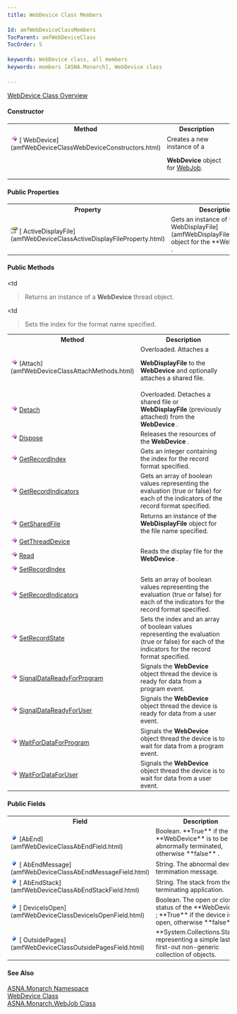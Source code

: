 ```yaml
---
title: WebDevice Class Members

Id: amfWebDeviceClassMembers
TocParent: amfWebDeviceClass
TocOrder: 5

keywords: WebDevice class, all members
keywords: members [ASNA.Monarch], WebDevice class

---
```


[WebDevice Class Overview](amfWebDeviceClass.html) 

#### Constructor
<table class="mytable" cellspacing="0" cellpadding="4" width="90%">
          <colgroup>
            <col width="30%" />
            <col width="70%" />
          </colgroup>
          <tr>
            <th>Method</th>
            <th>Description</th>
          </tr>
          <tr valign="top">
            <td>              <img  id="IMG1" height="16" alt="public property" src="images/constructor.bmp" width="16" border="0" x-maintain-ratio="TRUE" />
              [
              WebDevice](amfWebDeviceClassWebDeviceConstructors.html)
            </td>
            <td>Creates a new instance of a

 **WebDevice**  object for 
            [
            WebJob](amfWebJobClass.html).</td>
          </tr>
</table>

<!--mine -->

#### Public Properties
<table class="mytable" cellspacing="0" cellpadding="4" width="90%">
          <colgroup>
            <col width="30%" />
            <col width="70%" />
          </colgroup>
          <tr>
            <th>Property</th>
            <th>Description</th>
          </tr>
          <tr>
            <td>              <img alt="public property" src="images/property.bmp" />
              [
              ActiveDisplayFile](amfWebDeviceClassActiveDisplayFileProperty.html)
            </td>
            <td>Gets an instance of the 
            [
            WebDisplayFile](amfWebDisplayFileClass.html) object for the 
 **WebDevice** .</td>
          </tr>
</table>

<!--mine -->

#### Public Methods
<table class="mytable" cellspacing="0" cellpadding="4" width="90%">
          <colgroup>
            <col width="30%" />
            <col width="70%" />
          </colgroup>
          <tr>
            <th>Method</th>
            <th>Description</th>
          </tr>
          <tr>
            <td>              <img id="IMG2" height="16" alt="public property" src="images/methods.bmp" width="16" border="0" x-maintain-ratio="TRUE" />
              [Attach](amfWebDeviceClassAttachMethods.html)
            </td>
            <td>Overloaded. Attaches a

 **WebDisplayFile**  to the 
 **WebDevice**  and optionally attaches a shared
            file.</td>
          </tr>
          <tr>
            <td>              <img id="Img4" height="16" alt="public property" src="images/methods.bmp" width="16" border="0" x-maintain-ratio="TRUE" />
              [Detach](amfWebDeviceClassDetachMethods.html)
            </td>
            <td>Overloaded. Detaches a
            shared file or 
 **WebDisplayFile** (previously attached)
            from the 
 **WebDevice** .</td>
          </tr>
          <tr>
            <td>              <img id="Img5" height="16" alt="public property" src="images/methods.bmp" width="16" border="0" x-maintain-ratio="TRUE" />
              [Dispose](amfWebDeviceClassDisposeMethod.html)
            </td>
            <td>Releases the resources of
            the 
 **WebDevice** .</td>
          </tr>
          <tr>
            <td>              <img id="Img8" height="16" alt="public property" src="images/methods.bmp" width="16" border="0" x-maintain-ratio="TRUE" /> 
            [
            GetRecordIndex](amfWebDeviceClassGetRecordIndexMethod.html)</td>
            <td>Gets an integer
            containing the index for the record
            format specified.</td>
          </tr>
          <tr>
            <td>              <img id="Img6" height="16" alt="public property" src="images/methods.bmp" width="16" border="0" x-maintain-ratio="TRUE" /> 
            [
            GetRecordIndicators](amfWebDeviceClassGetRecordIndicatorsMethod.html)</td>
            <td>Gets an array
            of boolean values representing the evaluation (true or
            false) for each of the indicators of the record
            format specified.</td>
          </tr>
          <tr>
            <td>              <img id="Img7" height="16" alt="public property" src="images/methods.bmp" width="16" border="0" x-maintain-ratio="TRUE" />
              [
              GetSharedFile](amfWebDeviceClassGetSharedFileMethod.html)
            </td>
            <td>Returns an instance of the 
 **WebDisplayFile**  object for the file name
            specified.</td>
          </tr>
          <tr>
            <td>              <img  id="Img9" height="16" alt="public property" src="images/methods.bmp" width="16" border="0" x-maintain-ratio="TRUE" />
              [
              GetThreadDevice](amfWebDeviceClassGetThreadDeviceMethod.html)
            </td>
            <td

>Returns an instance of a 
 **WebDevice**  thread object.</td>
          </tr>
          <tr>
            <td>              <img  id="Img10" height="16" alt="public property" src="images/methods.bmp" width="16" border="0" x-maintain-ratio="TRUE" />
              [Read](amfWebDeviceClassReadMethod2.html)
            </td>
            <td>Reads the display file for
            the 
 **WebDevice** .</td>
          </tr>
          <tr>
            <td>              <img  id="Img11" height="16" alt="public property" src="images/methods.bmp" width="16" border="0" x-maintain-ratio="TRUE" /> 
            [
            SetRecordIndex](amfWebDeviceClassSetRecordIndexMethod.html)</td>
            <td

>Sets the
            index for the format name specified.</td>
          </tr>
          <tr>
            <td>
              <img  id="Img12" height="16" alt="public property" src="images/methods.bmp" width="16" border="0" x-maintain-ratio="TRUE" /> 
            [
            SetRecordIndicators](amfWebDeviceClassSetRecordIndicatorsMethod.html)</td>
            <td>Sets an
            array of boolean values representing the evaluation
            (true or false) for each of the indicators for the
            record format specified.</td>
          </tr>
          <tr>
            <td>              <img  id="Img13" height="16" alt="public property" src="images/methods.bmp" width="16" border="0" x-maintain-ratio="TRUE" />
              [
              SetRecordState](amfWebDeviceClassSetRecordStateMethod.html)
            </td>
            <td>Sets the index and an
            array of boolean values representing the evaluation
            (true or false) for each of the indicators for the
            record format specified.</td>
          </tr>
          <tr>
            <td style="height: 28px">              <img  id="Img14" height="16" alt="public property" src="images/methods.bmp" width="16" border="0" x-maintain-ratio="TRUE" />
              [
              SignalDataReadyForProgram](amfWebDeviceClassSignalDataReadyForProgramMethod.html)
            </td>
            <td style="height: 28px">Signals the 
 **WebDevice**  object thread the device is ready for
            data from a program event.</td>
          </tr>
          <tr>
            <td>              <img  id="Img15" height="16" alt="public property" src="images/methods.bmp" width="16" border="0" x-maintain-ratio="TRUE" />
              [
              SignalDataReadyForUser](amfWebDeviceClassSignalDataReadyForUserMethod.html)
            </td>
            <td>Signals the 
 **WebDevice**  object thread the device is ready for
            data from a user event.</td>
          </tr>
          <tr>
            <td>              <img  id="Img16" height="16" alt="public property" src="images/methods.bmp" width="16" border="0" x-maintain-ratio="TRUE" />
              [
              WaitForDataForProgram](amfWebDeviceClassWaitForDataForProgramMethod.html)
            </td>
            <td>Signals the 
 **WebDevice**  object thread the device is to wait for
            data from a program event.</td>
          </tr>
          <tr>
            <td>              <img  id="Img17" height="16" alt="public property" src="images/methods.bmp" width="16" border="0" x-maintain-ratio="TRUE" />
              [
              WaitForDataForUser](amfWebDeviceClassWaitForDataForUserMethod.html)
            </td>
            <td>Signals the 
 **WebDevice**  object thread the device is to wait for
            data from a user event.</td>
          </tr>
</table>

<!--mine -->

#### Public Fields
<table class="mytable" cellspacing="0" cellpadding="4" width="90%">
          <colgroup>
            <col width="30%" />
            <col width="70%" />
          </colgroup>
          <tr>
            <th>Field</th>
            <th>Description</th>
          </tr>
          <tr>
            <td>              <img  id="Img3" height="16" alt="field" src="images/field.bmp" width="16" border="0" x-maintain-ratio="TRUE" />
              [AbEnd](amfWebDeviceClassAbEndField.html)
            </td>
            <td>Boolean. 
 **True**  if the 
 **WebDevice**  is to be abnormally
            terminated, otherwise 
 **false** .</td>
          </tr>
          <tr>
            <td>              <img  id="Img3" height="16" alt="field" src="images/field.bmp" width="16" border="0" x-maintain-ratio="TRUE" />
              [
              AbEndMessage](amfWebDeviceClassAbEndMessageField.html)
            </td>
            <td>String. The abnormal device
            termination message.</td>
          </tr>
          <tr>
            <td>              <img  id="Img3" height="16" alt="field" src="images/field.bmp" width="16" border="0" x-maintain-ratio="TRUE" />
              [
              AbEndStack](amfWebDeviceClassAbEndStackField.html)
            </td>
            <td>String. The stack from the
            terminating application.</td>
          </tr>
          <tr>
            <td>              <img  id="Img3" height="16" alt="field" src="images/field.bmp" width="16" border="0" x-maintain-ratio="TRUE" />
              [
              DeviceIsOpen](amfWebDeviceClassDeviceIsOpenField.html)
            </td>
            <td>Boolean. The open or closed
            status of the 
 **WebDevice** ; 
 **True**  if the device is open, otherwise 
 **false** .</td>
          </tr>
          <tr>
            <td>              <img  id="Img3" height="16" alt="field" src="images/field.bmp" width="16" border="0" x-maintain-ratio="TRUE" />
              [
              OutsidePages](amfWebDeviceClassOutsidePagesField.html)
            </td>
            <td> **System.Collections.Stack**  representing a simple
            last-in first-out non-generic collection of
            objects.</td>
          </tr>
</table>

#### See Also
[ASNA.Monarch Namespace](amfMonarchNamespace.html) <br /> [WebDevice Class](amfWebDeviceClass.html) <br /> [ASNA.Monarch.WebJob Class](amfWebJobClass.html) 

